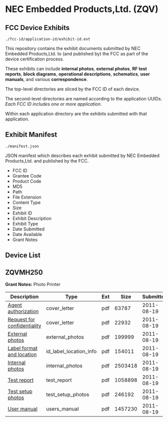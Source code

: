 # NEC Embedded Products,Ltd. (ZQV)
## FCC Device Exhibits

```
./fcc-id/application-id/exhibit-id.ext
```

This repository contains the exhibit documents submitted by NEC Embedded Products,Ltd. to (and published by) the FCC as part of the device certification process.

These exhibits can include **internal photos**, **external photos**, **RF test reports**, **block diagrams**, **operational descriptions**, **schematics**, **user manuals**, and various **correspondence**.

The top-level directories are sliced by the FCC ID of each device.

The second-level directories are named according to the application UUIDs. *Each FCC ID includes one or more application.*

Within each application directory are the exhibits submitted with that application. 

## Exhibit Manifest

```
./manifest.json
```

JSON manifest which describes each exhibit submitted by NEC Embedded Products,Ltd. and published by the FCC.

- FCC ID
- Grantee Code
- Product Code
- MD5
- Path
- File Extension
- Content Type
- Size
- Exhibit ID
- Exhibit Description
- Exhibit Type
- Date Submitted
- Date Available
- Grant Notes

## Device List
## ZQVMH250
**Grant Notes:** Photo Printer

| Description | Type | Ext | Size | Submitted | Available |
| ----------- | ---- | --- | ---- | --------- | --------- |
| [Agent authorization](ZQVMH250/c175f3d80bfbd157434d3c40707d0d5a/1525997.pdf) | cover_letter | pdf | 63787 | 2011-08-19 | 2011-08-19 |
| [Request for confidentiality](ZQVMH250/c175f3d80bfbd157434d3c40707d0d5a/1525998.pdf) | cover_letter | pdf | 22932 | 2011-08-19 | 2011-08-19 |
| [External photos](ZQVMH250/c175f3d80bfbd157434d3c40707d0d5a/1525999.pdf) | external_photos | pdf | 199999 | 2011-08-19 | 2011-08-19 |
| [Label format and location](ZQVMH250/c175f3d80bfbd157434d3c40707d0d5a/1526000.pdf) | id_label_location_info | pdf | 154011 | 2011-08-19 | 2011-08-19 |
| [Internal photos](ZQVMH250/c175f3d80bfbd157434d3c40707d0d5a/1526001.pdf) | internal_photos | pdf | 2503418 | 2011-08-19 | 2011-08-19 |
| [Test report](ZQVMH250/c175f3d80bfbd157434d3c40707d0d5a/1526002.pdf) | test_report | pdf | 1058898 | 2011-08-19 | 2011-08-19 |
| [Test setup photos](ZQVMH250/c175f3d80bfbd157434d3c40707d0d5a/1526003.pdf) | test_setup_photos | pdf | 246192 | 2011-08-19 | 2011-08-19 |
| [User manual](ZQVMH250/c175f3d80bfbd157434d3c40707d0d5a/1526004.pdf) | users_manual | pdf | 1457230 | 2011-08-19 | 2011-08-19 |
